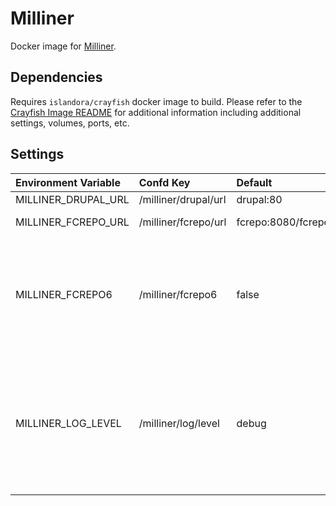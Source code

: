# Milliner

Docker image for [Milliner].

## Dependencies

Requires `islandora/crayfish` docker image to build. Please refer to the
[Crayfish Image README](../crayfish/README.md) for additional information including
additional settings, volumes, ports, etc.

## Settings

| Environment Variable | Confd Key            | Default                 | Description                                                                                       |
| :------------------- | :------------------- | :---------------------- | :------------------------------------------------------------------------------------------------ |
| MILLINER_DRUPAL_URL  | /milliner/drupal/url | drupal:80               | Drupal URL                                                                                        |
| MILLINER_FCREPO_URL  | /milliner/fcrepo/url | fcrepo:8080/fcrepo/rest | Fcrepo Rest API URL                                                                               |
| MILLINER_FCREPO6     | /milliner/fcrepo6    | false                   | Set to "true" if using Fedora 6 and set to "false" if using  Fedora 4 or 5                        |
| MILLINER_LOG_LEVEL   | /milliner/log/level  | debug                   | Log level. Possible Values: debug, info, notice, warning, error, critical, alert, emergency, none |

[Milliner]: https://github.com/Islandora/Crayfish/tree/main/Milliner

